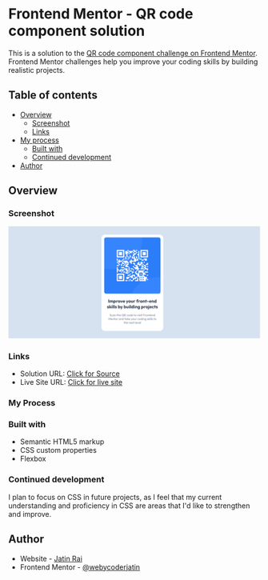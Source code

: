 # Frontend Mentor - QR code component solution

This is a solution to the [QR code component challenge on Frontend Mentor](https://www.frontendmentor.io/challenges/qr-code-component-iux_sIO_H). Frontend Mentor challenges help you improve your coding skills by building realistic projects. 

## Table of contents

- [Overview](#overview)
  - [Screenshot](#screenshot)
  - [Links](#links)
- [My process](#my-process)
  - [Built with](#built-with)
  - [Continued development](#continued-development)
- [Author](#author)

## Overview

### Screenshot

![](./screenshot.png)

### Links

- Solution URL: [Click for Source](https://www.frontendmentor.io/solutions/solution-of-qr-code-component-project-SPDqhIGv4j)
- Live Site URL: [Click for live site](https://www.jatinrai000-githubpages.infinityfreeapp.com/)


### My Process

### Built with

- Semantic HTML5 markup
- CSS custom properties
- Flexbox

### Continued development

I plan to focus on CSS in future projects, as I feel that my current understanding and proficiency in CSS are areas that I'd like to strengthen and improve.

## Author

- Website - [Jatin Rai](https://www.frontendmentor.io/profile/webycoderjatin)
- Frontend Mentor - [@webycoderjatin](https://www.frontendmentor.io/profile/webycoderjatin)


